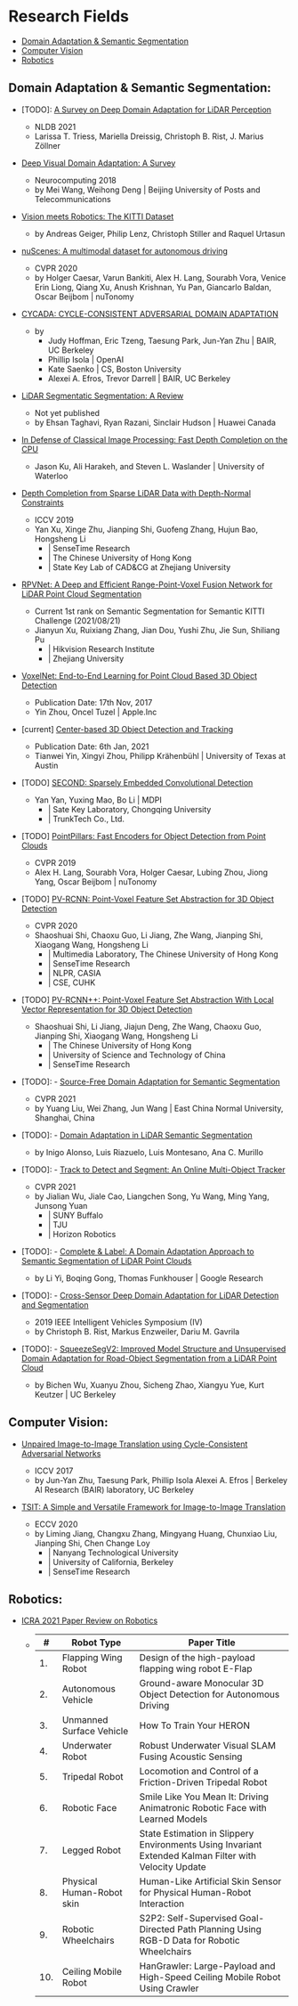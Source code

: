 # Research Fields # 
- [Domain Adaptation & Semantic Segmentation](#domain-adaptation--semantic-segmentation)
- [Computer Vision](#computer-vision)
- [Robotics](#robotics)

## Domain Adaptation & Semantic Segmentation:
- [TODO]: [A Survey on Deep Domain Adaptation for LiDAR Perception](https://arxiv.org/abs/2106.02377)
  - NLDB 2021
  - Larissa T. Triess, Mariella Dreissig, Christoph B. Rist, J. Marius Zöllner

- [Deep Visual Domain Adaptation: A Survey](paper_analysis/Paper_Reading-Deep_Visual_Domain_Adaptation-A_Survey.pdf)
  - Neurocomputing 2018
  - by Mei Wang, Weihong Deng | Beijing University of Posts and Telecommunications

- [Vision meets Robotics: The KITTI Dataset](paper_analysis/Paper_Reading-Vision_meets_Robotics-The_KITTI_Dataset.pdf)
  - by Andreas Geiger, Philip Lenz, Christoph Stiller and Raquel Urtasun

- [nuScenes: A multimodal dataset for autonomous driving](paper_analysis/Paper_Reading-nuScenes-A_multimodal_dataset_for_autonomous_driving.pdf)
  - CVPR 2020
  - by Holger Caesar, Varun Bankiti, Alex H. Lang, Sourabh Vora, Venice Erin Liong, Qiang Xu, Anush Krishnan, Yu Pan, Giancarlo Baldan, Oscar Beijbom | nuTonomy

- [CYCADA: CYCLE-CONSISTENT ADVERSARIAL DOMAIN ADAPTATION](paper_analysis/Paper_Reading-CYCADA-CYCLE-CONSISTENT_ADVERSARIAL_DOMAIN_ADAPTATION.pdf)
  - by 
    - Judy Hoffman, Eric Tzeng, Taesung Park, Jun-Yan Zhu | BAIR, UC Berkeley
    - Phillip Isola | OpenAI
    - Kate Saenko | CS, Boston University
    - Alexei A. Efros, Trevor Darrell | BAIR, UC Berkeley

- [LiDAR Segmentatic Segmentation: A Review](paper_analysis/Paper_Reading-LiDAR_Semantic_Segmentation-A_Review.pdf)
  - Not yet published
  - by Ehsan Taghavi, Ryan Razani, Sinclair Hudson | Huawei Canada

- [In Defense of Classical Image Processing: Fast Depth Completion on the CPU](paper_analysis/Paper_Reading-In_Defense_of_Classical_Image_Processing-Fast_Depth_Completion_on_the_CPU.pdf)
  - Jason Ku, Ali Harakeh, and Steven L. Waslander | University of Waterloo

- [Depth Completion from Sparse LiDAR Data with Depth-Normal Constraints](paper_analysis/Paper_Reading-Depth_Completion_from_Sparse_LiDAR_Data_with_Depth_Normal_Constraints.pdf)
  - ICCV 2019
  - Yan Xu, Xinge Zhu, Jianping Shi, Guofeng Zhang, Hujun Bao, Hongsheng Li 
    - | SenseTime Research
    - | The Chinese University of Hong Kong
    - | State Key Lab of CAD&CG at Zhejiang University

- [RPVNet: A Deep and Efficient Range-Point-Voxel Fusion Network for LiDAR Point Cloud Segmentation](paper_analysis/Paper_Reading-RPVNet-A_Deep_and_Efficient_Range-Point-Voxel_Fusion_Network_for_LiDAR_Point_Cloud_Segmentation.pdf)
  - Current 1st rank on Semantic Segmentation for Semantic KITTI Challenge (2021/08/21)
  - Jianyun Xu, Ruixiang Zhang, Jian Dou, Yushi Zhu, Jie Sun, Shiliang Pu 
    - | Hikvision Research Institute
    - | Zhejiang University

- [VoxelNet: End-to-End Learning for Point Cloud Based 3D Object Detection](paper_analysis/Paper_Reading-VoxelNet-End-to-End_Learning_for_Point_Cloud_Based_3D_Object_Detection.pdf)
  - Publication Date: 17th Nov, 2017
  - Yin Zhou, Oncel Tuzel | Apple.Inc

- [current] [Center-based 3D Object Detection and Tracking](https://arxiv.org/abs/2006.11275)
  - Publication Date: 6th Jan, 2021
  - Tianwei Yin, Xingyi Zhou, Philipp Krähenbühl | University of Texas at Austin

- [TODO] [SECOND: Sparsely Embedded Convolutional Detection](https://pdfs.semanticscholar.org/5125/a16039cabc6320c908a4764f32596e018ad3.pdf)
  - Yan Yan, Yuxing Mao, Bo Li | MDPI
    - | Sate Key Laboratory, Chongqing University
    - | TrunkTech Co., Ltd.

- [TODO] [PointPillars: Fast Encoders for Object Detection from Point Clouds](https://arxiv.org/abs/1812.05784)
  - CVPR 2019
  - Alex H. Lang, Sourabh Vora, Holger Caesar, Lubing Zhou, Jiong Yang, Oscar Beijbom | nuTonomy

- [TODO] [PV-RCNN: Point-Voxel Feature Set Abstraction for 3D Object Detection](https://openaccess.thecvf.com/content_CVPR_2020/papers/Shi_PV-RCNN_Point-Voxel_Feature_Set_Abstraction_for_3D_Object_Detection_CVPR_2020_paper.pdf)
  - CVPR 2020
  - Shaoshuai Shi, Chaoxu Guo, Li Jiang, Zhe Wang, Jianping Shi, Xiaogang Wang, Hongsheng Li
    - | Multimedia Laboratory, The Chinese University of Hong Kong
    - | SenseTime Research
    - | NLPR, CASIA
    - | CSE, CUHK

- [TODO] [PV-RCNN++: Point-Voxel Feature Set Abstraction With Local Vector Representation for 3D Object Detection](https://arxiv.org/abs/2102.00463)
  - Shaoshuai Shi, Li Jiang, Jiajun Deng, Zhe Wang, Chaoxu Guo, Jianping Shi, Xiaogang Wang, Hongsheng Li
    - | The Chinese University of Hong Kong
    - | University of Science and Technology of China
    - | SenseTime Research

- [TODO]: - [Source-Free Domain Adaptation for Semantic Segmentation](https://arxiv.org/abs/2103.16372)
  - CVPR 2021
  - by Yuang Liu, Wei Zhang, Jun Wang | East China Normal University, Shanghai, China

- [TODO]: - [Domain Adaptation in LiDAR Semantic Segmentation](https://arxiv.org/abs/2010.12239)
  - by Inigo Alonso, Luis Riazuelo, Luis Montesano, Ana C. Murillo

- [TODO]: - [Track to Detect and Segment: An Online Multi-Object Tracker](https://arxiv.org/abs/2103.08808)
  - CVPR 2021
  - by Jialian Wu, Jiale Cao, Liangchen Song, Yu Wang, Ming Yang, Junsong Yuan
    - | SUNY Buffalo
    - | TJU
    - | Horizon Robotics

- [TODO]: - [Complete & Label: A Domain Adaptation Approach to Semantic Segmentation of LiDAR Point Clouds](https://arxiv.org/abs/2007.08488)
  - by Li Yi, Boqing Gong, Thomas Funkhouser | Google Research

- [TODO]: - [Cross-Sensor Deep Domain Adaptation for LiDAR Detection and Segmentation](https://ieeexplore.ieee.org/abstract/document/8814047)
  - 2019 IEEE Intelligent Vehicles Symposium (IV)
  - by Christoph B. Rist, Markus Enzweiler, Dariu M. Gavrila

- [TODO]: - [SqueezeSegV2: Improved Model Structure and Unsupervised Domain Adaptation for Road-Object Segmentation from a LiDAR Point Cloud](https://arxiv.org/abs/1809.08495)
  - by Bichen Wu, Xuanyu Zhou, Sicheng Zhao, Xiangyu Yue, Kurt Keutzer | UC Berkeley

## Computer Vision: ##
- [Unpaired Image-to-Image Translation using Cycle-Consistent Adversarial Networks](paper_analysis/Paper_Reading-Unpaired_Image-to-Image_Translation_using_Cycle-Consistent_Adversarial_Networks.pdf)
  - ICCV 2017
  - by Jun-Yan Zhu, Taesung Park, Phillip Isola Alexei A. Efros | Berkeley AI Research (BAIR) laboratory, UC Berkeley

- [TSIT: A Simple and Versatile Framework for Image-to-Image Translation](paper_analysis/Paper_Reading-TSIT-A_Simple_and_Versatile_Framework_for_Image-to-Image_Translation.pdf)
  - ECCV 2020
  - by Liming Jiang, Changxu Zhang, Mingyang Huang, Chunxiao Liu, Jianping Shi, Chen Change Loy
    - | Nanyang Technological University
    - | University of California, Berkeley
    - | SenseTime Research


## Robotics:
- [ICRA 2021 Paper Review on Robotics](paper_analysis/Paper_Reading-ICRA_2021-Papers_Review_on_Robotics.pdf)
  - | # | Robot Type | Paper Title |
    | ---| --- | --- |
    |1.| Flapping Wing Robot | Design of the high-payload flapping wing robot E-Flap |
    |2.| Autonomous Vehicle | Ground-aware Monocular 3D Object Detection for Autonomous Driving |
    |3.| Unmanned Surface Vehicle | How To Train Your HERON |
    |4.| Underwater Robot | Robust Underwater Visual SLAM Fusing Acoustic Sensing |
    |5.| Tripedal Robot | Locomotion and Control of a Friction-Driven Tripedal Robot |
    |6.| Robotic Face | Smile Like You Mean It: Driving Animatronic Robotic Face with Learned Models |
    |7.| Legged Robot | State Estimation in Slippery Environments Using Invariant Extended Kalman Filter with Velocity Update |
    |8.| Physical Human-Robot skin | Human-Like Artificial Skin Sensor for Physical Human-Robot Interaction |
    |9.| Robotic Wheelchairs | S2P2: Self-Supervised Goal-Directed Path Planning Using RGB-D Data for Robotic Wheelchairs |
    |10.| Ceiling Mobile Robot | HanGrawler: Large-Payload and High-Speed Ceiling Mobile Robot Using Crawler |
